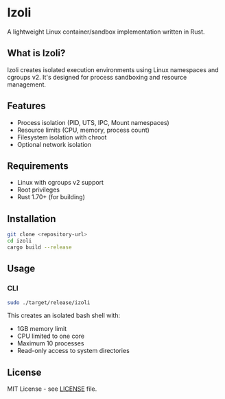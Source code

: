 # Izoli

A lightweight Linux container/sandbox implementation written in Rust.

## What is Izoli?

Izoli creates isolated execution environments using Linux namespaces and cgroups v2. It's designed for process sandboxing and resource management.

## Features

- Process isolation (PID, UTS, IPC, Mount namespaces)
- Resource limits (CPU, memory, process count)
- Filesystem isolation with chroot
- Optional network isolation

## Requirements

- Linux with cgroups v2 support
- Root privileges
- Rust 1.70+ (for building)

## Installation

```bash
git clone <repository-url>
cd izoli
cargo build --release
```

## Usage

### CLI
```bash
sudo ./target/release/izoli
```

This creates an isolated bash shell with:
- 1GB memory limit
- CPU limited to one core
- Maximum 10 processes
- Read-only access to system directories

## License

MIT License - see [LICENSE](LICENSE) file.
